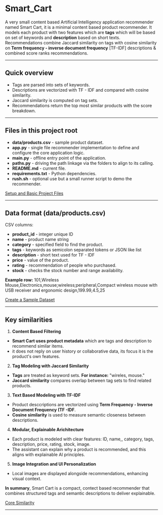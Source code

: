 # Smart_Cart
A very small content based Artificial Intelligency application recommender named Smart Cart, it is a minimal content based product recommender. It models each product with two features which are **tags** which will be based on set of keywords and **description** based on short texts. Recommendations combine Jaccard similarity on tags with cosine similarity on **Term frequency - inverse document frequency** [TF-IDF] descriptions & combined score ranks recommendations.

___

## Quick overview
* Tags are parsed into sets of keywords.
* Descriptions are vectorized with TF - IDF and compared with cosine similarity.
* Jaccard similarity is computed on tag sets.
* Recommendations return the top most similar products with the score breakdown.

___

## Files in this project root
* **data/products.csv** - sample product dataset.
* **app.py** - single file recommender implementation to define and configure the core application logic.
* **main.py** - offline entry point of the application.
* **paths.py** - driving the path linkage via the folders to align to its calling.
* **README.md** - current file.
* **requirements.txt** - Python dependencies.
* **rush.sh** - optional use but a small runner script to demo the recommender.

[Setup and Basic Project Files](https://github.com/users/Mr-Kheswa/projects/4?pane=issue&itemId=132728546&issue=Mr-Kheswa%7CSmart_Cart%7C1)
___

## Data format (data/products.csv)
CSV columns:
* **product_id** - integer unique ID
* **name** - product name string
* **category** - specified field to find the product.
* **tags** - keywords as semicolon separated tokens or JSON like list
* **description** - short text used for TF - IDF
* **price** - value of the product.
* **rating** - recommendation of people who purchased.
* **stock** - checks the stock number and range availability.

**Example row:**
101,Wireless Mouse,Electronics,mouse;wireless;peripheral,Compact wireless mouse with USB receiver and ergonomic design,199.99,4.5,25

[Create a Sample Dataset](https://github.com/Mr-Kheswa/Smart_Cart/issues/2)
___

## Key similarities
1. **Content Based Filtering**
* **Smart Cart uses product metadata** which are tags and description to recommend similar items.
* it does not reply on user history or collaborative data, its focus it is the product's own features.
2. **Tag Modeling with Jaccard Similarity**
* **Tags** are treated as keyword sets. **For instance:** "wireles, mouse."
* **Jaccard similarity** compares overlap between tag sets to find related products.
3. **Text Based Modeling with TF-IDF**
* Product desccriptions are vectorized using **Term Frequency - Inverse Document Frequency (TF -IDF**.
* **Cosine similarity** is used to measure semantic closeness between descriptions.
4. **Modular, Explainable Arichitecture**
* Each product is modeled with clear features: ID, name,, category, tags, description, price, rating, stock, image.
* The assistant can explain why a product is recommended, and this aligns with explainable AI principles.
5. **Image Integration and UI Personalization**
* Local images are displayed alongside recommendations, enhancing visual context.

**In summary**, Smart Cart is a compact, contect based recommender that combines structured tags and semantic descriptions to deliver explainable.

[Core Similarity](https://github.com/Mr-Kheswa/Smart_Cart/issues/3)

___

